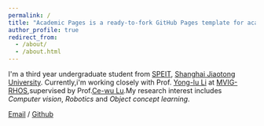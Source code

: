 ```yaml
---
permalink: /
title: "Academic Pages is a ready-to-fork GitHub Pages template for academic personal websites"
author_profile: true
redirect_from: 
  - /about/
  - /about.html
---
```


I'm a third year undergraduate student from [SPEIT](https://speit.sjtu.edu.cn/), [Shanghai Jiaotong University](https://www.sjtu.edu.cn/). Currently,i'm working closely with Prof. [Yong-lu Li](https://dirtyharrylyl.github.io/) at [MVIG-RHOS](https://mvig-rhos.com/),supervised by Prof.[Ce-wu Lu](https://scholar.google.com/citations?user=QZVQEWAAAAAJ&hl=en).My research interest includes *Computer vision*, *Robotics* and *Object concept learning*.

[Email](mailto:spinningfever@sjtu.edu.cn) / [Github](https://github.com/tanliming-daniel)

